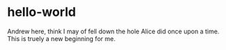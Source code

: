 # hello-world

Andrew here, think I may of fell down the hole Alice did once upon a time. This is truely a new beginning for me.

